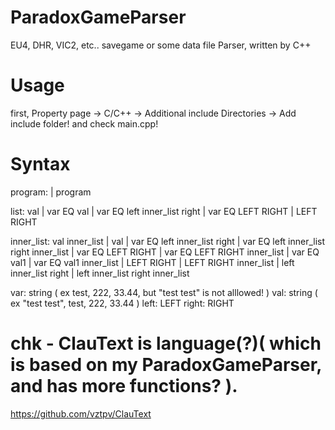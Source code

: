 # ParadoxGameParser
EU4, DHR, VIC2, etc.. savegame or some data file Parser, written by C++

# Usage 
first, Property page -> C/C++ -> Additional include Directories -> Add include folder!
and check main.cpp! 
 
# Syntax
program: | program 

list: val | var EQ val | var EQ left inner_list right | var EQ LEFT RIGHT | LEFT RIGHT

inner_list: val inner_list | val 
| var EQ left inner_list right | var EQ left inner_list right inner_list
| var EQ LEFT RIGHT | var EQ LEFT RIGHT inner_list
| var EQ val1 | var EQ val1 inner_list
| LEFT RIGHT | LEFT RIGHT inner_list
| left inner_list right | left inner_list right inner_list

var: string ( ex test, 222, 33.44, but "test test" is not alllowed! )
val: string ( ex "test test", test, 222, 33.44 )
left: LEFT
right: RIGHT



# chk - ClauText is language(?)( which is based on my ParadoxGameParser, and has more functions? ).
https://github.com/vztpv/ClauText
